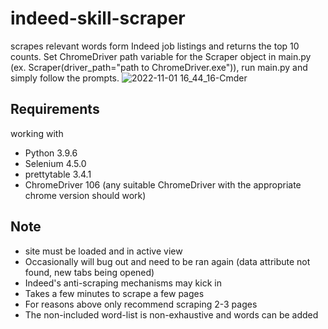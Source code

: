 # indeed-skill-scraper
scrapes relevant words form Indeed job listings and returns the top 10 counts.
Set ChromeDriver path variable for the Scraper object in main.py (ex. Scraper(driver_path="path to ChromeDriver.exe")), run main.py and simply follow the prompts.
![2022-11-01 16_44_16-Cmder](https://user-images.githubusercontent.com/71818162/199337942-b9ae15b9-caf9-4553-a040-db613e9d1d0d.png)


## Requirements
working with
* Python 3.9.6
* Selenium 4.5.0
* prettytable 3.4.1
* ChromeDriver 106 (any suitable ChromeDriver with the appropriate chrome version should work)

## Note
* site must be loaded and in active view
* Occasionally will bug out and need to be ran again (data attribute not found, new tabs being opened)
* Indeed's anti-scraping mechanisms may kick in
* Takes a few minutes to scrape a few pages
* For reasons above only recommend scraping 2-3 pages
* The non-included word-list is non-exhaustive and words can be added
